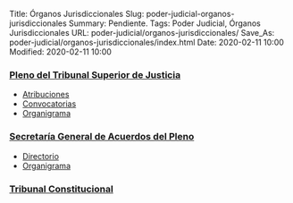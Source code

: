 Title: Órganos Jurisdiccionales
Slug: poder-judicial-organos-jurisdiccionales
Summary: Pendiente.
Tags: Poder Judicial, Órganos Jurisdiccionales
URL: poder-judicial/organos-jurisdiccionales/
Save_As: poder-judicial/organos-jurisdiccionales/index.html
Date: 2020-02-11 10:00
Modified: 2020-02-11 10:00



### [Pleno del Tribunal Superior de Justicia](pleno-tribunal-superior-justica/)

* [Atribuciones](pleno-tribunal-superior-justica/atribuciones/)
* [Convocatorias](pleno-tribunal-superior-justica/convocatorias/)
* [Organigrama](pleno-tribunal-superior-justica/organigrama/)

### [Secretaría General de Acuerdos del Pleno](secretaria-general-acuerdos-pleno/)

* [Directorio](secretaria-general-acuerdos-pleno/directorio/)
* [Organigrama](secretaria-general-acuerdos-pleno/organigrama/)

### [Tribunal Constitucional](tribunal-constitucional/)
